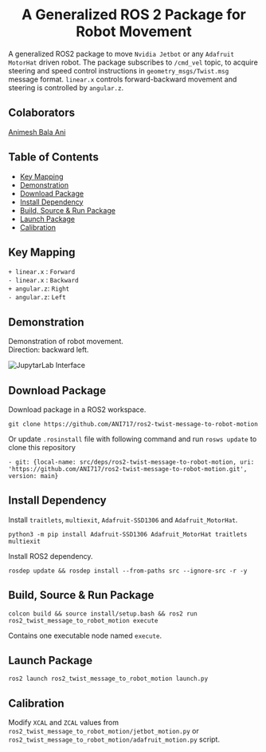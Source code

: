 <p align="center">
  <h1 align="center">A Generalized ROS 2 Package for Robot Movement</h1>
</p>

A generalized ROS2 package to move `Nvidia Jetbot` or any `Adafruit MotorHat` driven robot. The package subscribes to `/cmd_vel` topic, to acquire steering and speed control instructions in `geometry_msgs/Twist.msg` message format. `linear.x` controls forward-backward movement and steering is controlled by `angular.z`.

## Colaborators
[Animesh Bala Ani](https://www.linkedin.com/in/ani717/)

## Table of Contents
* [Key Mapping](#key) <br/>
* [Demonstration](#demo) <br/>
* [Download Package](#download) <br/>
* [Install Dependency](#install) <br/>
* [Build, Source & Run Package](#run) <br/>
* [Launch Package](#launch) <br/>
* [Calibration](#calibration) <br/>

## Key Mapping <a name="key"></a>
`+ linear.x` : `Forward`<br/>
`- linear.x` : `Backward`<br/>
`+ angular.z`: `Right`<br/>
`- angular.z`: `Left`<br/>

## Demonstration <a name="demo"></a>
Demonstration of robot movement.<br/>
Direction: backward left.<br/>

<img src="https://github.com/ANI717/ani717_gif_repository/blob/main/ros2_twist_message_to_robot_motion/jetbot_motion.gif" alt="JupytarLab Interface" class="inline"/><br/>

## Download Package <a name="download"></a>
Download package in a ROS2 workspace.
```
git clone https://github.com/ANI717/ros2-twist-message-to-robot-motion
```
Or update `.rosinstall` file with following command and run `rosws update` to clone this repository
```
- git: {local-name: src/deps/ros2-twist-message-to-robot-motion, uri: 'https://github.com/ANI717/ros2-twist-message-to-robot-motion.git', version: main}
```

## Install Dependency <a name="install"></a>
Install `traitlets`, `multiexit`, `Adafruit-SSD1306` and `Adafruit_MotorHat`.
```
python3 -m pip install Adafruit-SSD1306 Adafruit_MotorHat traitlets multiexit
```
Install ROS2 dependency.
```
rosdep update && rosdep install --from-paths src --ignore-src -r -y
```

## Build, Source & Run Package <a name="run"></a>
```
colcon build && source install/setup.bash && ros2 run ros2_twist_message_to_robot_motion execute
```
Contains one executable node named `execute`.

## Launch Package <a name="launch"></a>
```
ros2 launch ros2_twist_message_to_robot_motion launch.py
```

## Calibration <a name="calibration"></a>
Modify `XCAL` and `ZCAL` values from `ros2_twist_message_to_robot_motion/jetbot_motion.py` or `ros2_twist_message_to_robot_motion/adafruit_motion.py` script.

